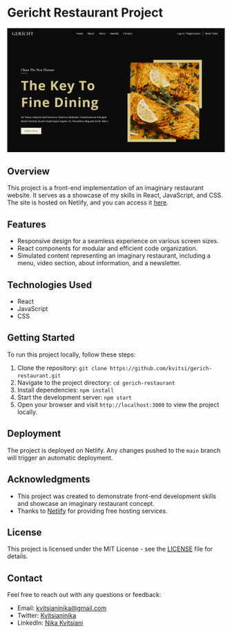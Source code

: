 # Gericht Restaurant Project

![Project Screenshot](src/assets/gerichtscrn.png)

## Overview

This project is a front-end implementation of an imaginary restaurant website. It serves as a showcase of my skills in React, JavaScript, and CSS. The site is hosted on Netlify, and you can access it [here](https://gericht-restaurant-kvitsi.netlify.app/).

## Features

- Responsive design for a seamless experience on various screen sizes.
- React components for modular and efficient code organization.
- Simulated content representing an imaginary restaurant, including a menu, video section, about information, and a newsletter.

## Technologies Used

- React
- JavaScript
- CSS

## Getting Started

To run this project locally, follow these steps:

1. Clone the repository: `git clone https://github.com/kvitsi/gerich-restaurant.git`
2. Navigate to the project directory: `cd gerich-restaurant`
3. Install dependencies: `npm install`
4. Start the development server: `npm start`
5. Open your browser and visit `http://localhost:3000` to view the project locally.

## Deployment

The project is deployed on Netlify. Any changes pushed to the `main` branch will trigger an automatic deployment.

## Acknowledgments

- This project was created to demonstrate front-end development skills and showcase an imaginary restaurant concept.
- Thanks to [Netlify](https://www.netlify.com/) for providing free hosting services.

## License

This project is licensed under the MIT License - see the [LICENSE](LICENSE.md) file for details.

## Contact

Feel free to reach out with any questions or feedback:

- Email: kvitsianinika@gmail.com
- Twitter: [Kvitsianinika](https://twitter.com/Kvitsianinika)
- LinkedIn: [Nika Kvitsiani](https://www.linkedin.com/in/nika-kvitsiani/)
